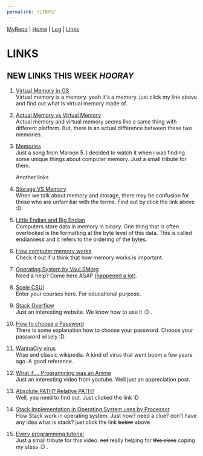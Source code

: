 ```yaml
---
permalink: /LINKS/
---
```


[MyRepo](https://github.com/billyvande/os212) | [Home](https://billyvande.github.io/os212/) | [Log](https://billyvande.github.io/os212/TXT/mylog.txt) |  [Links](https://billyvande.github.io/os212/LINKS/)

# LINKS

## NEW LINKS THIS WEEK *HOORAY*

1. [Virtual Memory in OS](https://www.geeksforgeeks.org/virtual-memory-in-operating-system/)<br>
   Virtual memory is a memory. yeah it's a memory. just click my link above and find out what is virtual memory made of.

2. [Actual Memory vs Virtual Memory](https://pediaa.com/what-is-the-difference-between-physical-and-virtual-memory/)<br>
   Actual memory and virtual memory seems like a same thing with different platform. But, there is an actual difference between these two memories.

3. [Memories](https://www.youtube.com/watch?v=SlPhMPnQ58k/)<br>
   Just a song from Maroon 5. I decided to watch it when i was finding some unique things about computer memory. Just a small tribute for them.

   Another links


1. [Storage VS Memory](https://www.pcmag.com/encyclopedia/term/storage-vs-memory/)<br>
   When we talk about memory and storage, there may be confusion for those who are unfamiliar with the terms. Find out by click the link above :D

2. [Little Endian and Big Endian](https://www.section.io/engineering-education/what-is-little-endian-and-big-endian/)<br>
   Computers store data in memory in binary. One thing that is often overlooked is the formatting at the byte level of this data. This is called endianness and it refers to the ordering of the bytes. 

3. [How computer memory works](https://www.youtube.com/watch?v=p3q5zWCw8J4/)<br>
   Check it out if u think that how memory works is important.

4. [Operating System by VauLSMorg](https://os.vlsm.org/)<br>
   Need a help? Come here ASAP <u>(happened a lot)</u>.

5. [Scele CSUI](https://scele.cs.ui.ac.id/)<br>
   Enter your courses here. For educational purpose. 

6. [Stack Overflow](https://stackoverflow.com/)<br>
   Just an interesting website. We know how to use it :D .

7. [How to choose a Password](https://www.youtube.com/watch?v=3NjQ9b3pgIg)<br>
   There is some explanation how to choose your password. Choose your password wisely :D.

8. [WannaCry virus](https://en.wikipedia.org/wiki/WannaCry_ransomware_attack)<br>
   Wise and classic wikipedia. A kind of virus that went boom a few years ago. A good reference. 

9. [What if.... Programming was an Anime](https://www.youtube.com/watch?v=pKO9UjSeLew/)<br>
   Just an interesting video from youtube. Well just an appreciation post.
   
10. [Absolute PATH? Relative PATH?](https://www.computerhope.com/issues/ch001708.htm/)<br>
   Well, you need to find out. Just clicked the link :D  <u></u>

11. [Stack Implementation in Operating System uses by Processor](https://www.geeksforgeeks.org/stack-implementation-in-operating-system-uses-by-processor/?ref=rp)<br>
   How Stack work in operating system. Just how? need a clue? don't have any idea what is stack? just click the link ~~below~~ above 

12. [Every programming tutorial](https://www.youtube.com/watch?v=MAlSjtxy5ak/)<br>
   Just a small tribute for this video. ~~not~~ really helping for ~~this class~~ coping my stess :D .
